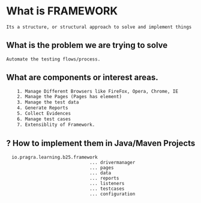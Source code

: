 # What is FRAMEWORK
    Its a structure, or structural approach to solve and implement things
##  What is the problem we are trying to solve
    Automate the testing flows/process.

## What are components or interest areas.
```html
    1. Manage Different Browsers like FireFox, Opera, Chrome, IE
    2. Manage the Pages (Pages has element)
    3. Manage the test data
    4. Generate Reports
    5. Collect Evidences
    6. Manage test cases 
    7. Extensiblity of Framework.  
```   
## ?  How to implement them in Java/Maven Projects
      io.pragra.learning.b25.framework
                                   ... drivermanager
                                   ... pages
                                   ... data
                                   ... reports
                                   ... listeners
                                   ... testcases
                                   ... configuration
